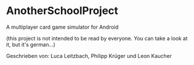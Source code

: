 # AnotherSchoolProject
A multiplayer card game simulator for Android

(this project is not intended to be read by everyone. You can take a look at it, but it's german...)

Geschrieben von: Luca Leitzbach, Philipp Krüger und Leon Kaucher
